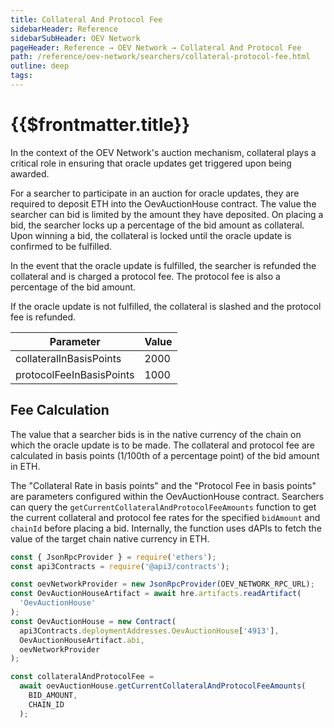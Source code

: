 ```yaml
---
title: Collateral And Protocol Fee
sidebarHeader: Reference
sidebarSubHeader: OEV Network
pageHeader: Reference → OEV Network → Collateral And Protocol Fee
path: /reference/oev-network/searchers/collateral-protocol-fee.html
outline: deep
tags:
---
```


<PageHeader/>

<SearchHighlight/>

<FlexStartTag/>

# {{$frontmatter.title}}

In the context of the OEV Network's auction mechanism, collateral plays a
critical role in ensuring that oracle updates get triggered upon being awarded.

For a searcher to participate in an auction for oracle updates, they are
required to deposit ETH into the OevAuctionHouse contract. The value the
searcher can bid is limited by the amount they have deposited. On placing a bid,
the searcher locks up a percentage of the bid amount as collateral. Upon winning
a bid, the collateral is locked until the oracle update is confirmed to be
fulfilled.

In the event that the oracle update is fulfilled, the searcher is refunded the
collateral and is charged a protocol fee. The protocol fee is also a percentage
of the bid amount.

If the oracle update is not fulfilled, the collateral is slashed and the
protocol fee is refunded.

| Parameter                | Value |
| ------------------------ | ----- |
| collateralInBasisPoints  | 2000  |
| protocolFeeInBasisPoints | 1000  |

## Fee Calculation

The value that a searcher bids is in the native currency of the chain on which
the oracle update is to be made. The collateral and protocol fee are calculated
in basis points (1/100th of a percentage point) of the bid amount in ETH.

The "Collateral Rate in basis points" and the "Protocol Fee in basis points" are
parameters configured within the OevAuctionHouse contract. Searchers can query
the `getCurrentCollateralAndProtocolFeeAmounts` function to get the current
collateral and protocol fee rates for the specified `bidAmount` and `chainId`
before placing a bid. Internally, the function uses dAPIs to fetch the value of
the target chain native currency in ETH.

```javascript
const { JsonRpcProvider } = require('ethers');
const api3Contracts = require('@api3/contracts');

const oevNetworkProvider = new JsonRpcProvider(OEV_NETWORK_RPC_URL);
const OevAuctionHouseArtifact = await hre.artifacts.readArtifact(
  'OevAuctionHouse'
);
const OevAuctionHouse = new Contract(
  api3Contracts.deploymentAddresses.OevAuctionHouse['4913'],
  OevAuctionHouseArtifact.abi,
  oevNetworkProvider
);

const collateralAndProtocolFee =
  await oevAuctionHouse.getCurrentCollateralAndProtocolFeeAmounts(
    BID_AMOUNT,
    CHAIN_ID
  );
```
